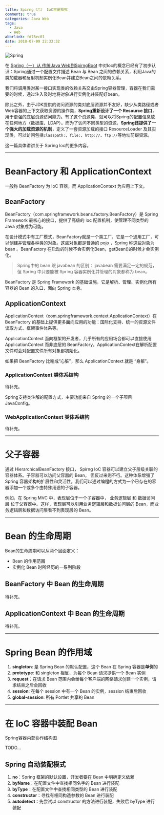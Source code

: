 ```yaml
---
title: Spirng（六） IoC容器探究
comments: true
categories: Java Web
tags:
  - Java
  - Web
abbrlink: fd78ec01
date: 2018-07-09 22:33:32
---
```


![Spring](../../../../images/Java/Spring.png)

在 [Spring（一）从 传统Java Web到SpirngBoot](../post/6200df85.html) 中对Ioc的概念已经有了初步认识：Spring通过一个配置文件描述 Bean 与 Bean 之间的依赖关系，利用Java的类加载器和反射机制实例化Bean并建立Bean之间的依赖关系。

我们将调用类对某一接口实现类的依赖关系交由Spring容器管理，容器在我们需要的时候，通过注入及时地将对象进行实例化并装配好bean。

除此之外，由于JDK提供的访问资源的类对底层资源并不友好，缺少从类路径或者Web容器的上下文获取资源的操作类，**Spring重新设计了一个 Resource 接口**，用于更强的底层资源访问能力。有了这个资源类，就可以将Spring的配置信息放在任何地方（数据库、LDAP）。而为了访问不同类型的资源，**Spring还提供了一个强大的加载资源的机制**，定义了一套资源加载的接口 ResourceLoader 及其实现类，可以访问包括`classpath:`、`file:`、`http://`、`ftp://`等地址前缀资源。

这一篇具体讲讲关于 Spring Ioc的更多内容。

<!--more-->

---

# BeanFactory 和 ApplicationContext

一般称 BeanFactory 为 IoC 容器，而 ApplicationContext 为应用上下文。

## BeanFactory

BeanFactory（com.springframework.beans.factory.BeanFactory）是 Spring Framework 最核心的接口，提供了高级的 Ioc 配置机制，使管理不同类型的 Java 对象成为可能。

在设计模式中有工厂模式，BeanFactory就是一个类工厂，它是一个通用工厂，可以创建并管理各种类的对象。这些对象都是普通的 pojo ，Spring 称这些对象为 bean 。BeanFactory 在启动的时候不会实例化Bean，getBean()的时候才会实例化。

> Spring中的 bean 跟 javabean 的区别： javabean 需要满足一定的规范，但 Spring 中只要能被 Spring 容器实例化并管理的对象都称为 bean。

BeanFactory 是 Spring Framework 的基础设施，它是解析、管理、实例化所有容器的 Bean 的入口，面向 Spring 本身。

## ApplicationContext

ApplicationContext（com.springframework.context.ApplicationContext）在 BeanFactory 的基础上提供更多面向应用的功能：国际化支持、统一的资源文件读取方式、框架事件体系等。

ApplicationContext 面向框架的开发者，几乎所有的应用场合都可以直接使用 ApplicationContext 而非底层的 BeanFactory。ApplicationContext在解析配置文件时会对配置文件所有对象都初始化。

如果把 BeanFactory 比喻成“心脏”，那么 ApplicationContext 就是 “身躯”。

### ApplicationContext 类体系结构

待补充。

Spring支持类注解的配置方式，主要功能来自 Spring 的一个子项目 JavaConfig。

### WebApplicationContext 类体系结构

待补充。

---

# 父子容器

通过 HierarchicalBeanFactory 接口， Spirng IoC 容器可以建立父子层级关联的容器体系。子容器可以访问父容器的 Bean， 但反过来则不行。这种体系增强了 Spring 容器架构的扩展性和灵活性。我们可以通过编程的方式为一个已存在的容器添加一个或多个由特殊用途的子容器。

例如，在 Spring MVC 中，表现层位于一个子容器中， 业务逻辑层 和 数据访问层 位于父容器中。这样，表现层可以引用业务逻辑层和数据访问层的 Bean，而业务逻辑层和数据访问层看不到表现层的 Bean。

---

# Bean 的生命周期

Bean的生命周期可以从两个层面定义：
- Bean 的作用范围
- 实例化 Bean 时所经历的一系列阶段

## BeanFactory 中 Bean 的生命周期

待补充。

## ApplicationContext 中 Bean 的生命周期

待补充。

---

# Spring Bean 的作用域

1. **singleton**: 是 Spring Bean 的默认配置，这个 Bean 在 Spring 容器是**单例**的
2. **prototype**: 和 singleton 相反，为每个 Bean 请求提供一个 Bean 实例
3. **request**：在请求 Bean 范围内会给每个客户端的网络请求创建一个实例，请求结束之后会回收
4. **session**: 在每个 session 中有一个 Bean 的实例，session 结束后回收
5. **global-session**: 所有 Portlet 共享的 Bean

---

#   在 IoC 容器中装配 Bean

Spring容器内部协作结构图

TODO...

## Spring 自动装配模式

1. **no**：Spring 框架的默认设置，开发者要在 Bean 中明确定义依赖
2. **byName**：在配置文件中查找相同名字的 Bean 进行装配
3. **byType**：在配置文件中查找相同类型的 Bean 进行装配
4. **constructor**：寻找有相同构造参数的 Bean 进行装配
5. **autodetect**：先尝试以 constructor 的方法进行装配，失败后 byType 进行装配
